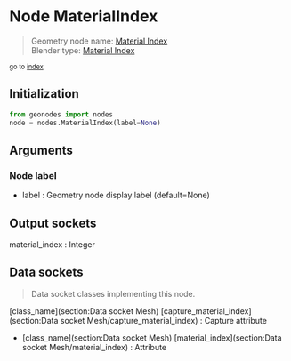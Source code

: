 
# Node MaterialIndex

> Geometry node name: [Material Index](https://docs.blender.org/manual/en/latest/modeling/geometry_nodes/material/material_index.html)<br>
  Blender type: [Material Index](https://docs.blender.org/api/current/bpy.types.GeometryNodeInputMaterialIndex.html)
  
<sub>go to [index](/docs/index.md)</sub>

## Initialization

```python
from geonodes import nodes
node = nodes.MaterialIndex(label=None)
```



## Arguments


### Node label

- label : Geometry node display label (default=None)

## Output sockets

material_index : Integer

## Data sockets

> Data socket classes implementing this node.
  
[class_name](section:Data socket Mesh) [capture_material_index](section:Data socket Mesh/capture_material_index) : Capture attribute
- [class_name](section:Data socket Mesh) [material_index](section:Data socket Mesh/material_index) : Attribute
  
